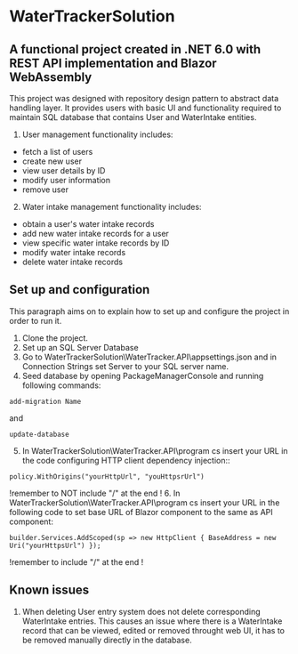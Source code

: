 # WaterTrackerSolution

## A functional project created in .NET 6.0 with REST API implementation and Blazor WebAssembly

This project was designed with repository design pattern to abstract data handling layer. It provides users with basic UI and functionality required to maintain SQL database that contains User and WaterIntake entities.


1. User management functionality includes: 
* fetch a list of users
* create new user
* view user details by ID
* modify user information
* remove user

2. Water intake management functionality includes: 
* obtain a user's water intake records
* add new water intake records for a user
* view specific water intake records by ID
* modify water intake records
* delete water intake records

## Set up and configuration

This paragraph aims on to explain how to set up and configure the project in order to run it.

1. Clone the project.
2. Set up an SQL Server Database
3. Go to WaterTrackerSolution\WaterTracker.API\appsettings.json and in Connection Strings set Server to your SQL server name.
4. Seed database by opening PackageManagerConsole and running following commands:
```
add-migration Name
```
and
```
update-database
```
5. In WaterTrackerSolution\WaterTracker.API\program cs insert your URL in the code configuring HTTP client dependency injection::
```
policy.WithOrigins("yourHttpUrl", "youHttpsrUrl")
```
!remember to NOT include "/" at the end !
6. In WaterTrackerSolution\WaterTracker.API\program cs insert your URL in the following code to set base URL of Blazor component to the same as API component:
```
builder.Services.AddScoped(sp => new HttpClient { BaseAddress = new Uri("yourHttpsUrl") });
```
!remember to include "/" at the end !

## Known issues
1. When deleting User entry system does not delete corresponding WaterIntake entries. This causes an issue where there is a WaterIntake record that can be viewed, edited or removed throught web UI, it has to be removed manually directly in the database.